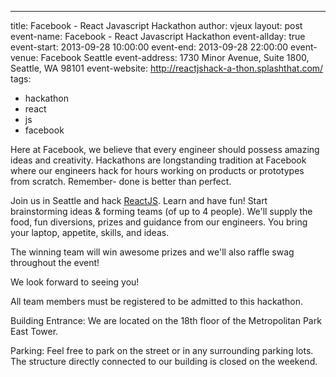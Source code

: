 ---
title: Facebook - React Javascript Hackathon
author: vjeux
layout: post
event-name: Facebook - React Javascript Hackathon
event-allday: true
event-start: 2013-09-28 10:00:00
event-end: 2013-09-28 22:00:00
event-venue: Facebook Seattle
event-address: 1730 Minor Avenue, Suite 1800, Seattle, WA 98101
event-website: http://reactjshack-a-thon.splashthat.com/
tags:
- hackathon
- react
- js
- facebook

Here at Facebook, we believe that every engineer should possess amazing ideas and creativity. Hackathons are longstanding tradition at Facebook where our engineers hack for hours working on products or prototypes from scratch. Remember- done is better than perfect.

Join us in Seattle and hack [ReactJS](http://facebook.github.io/react/). Learn and have fun! Start brainstorming ideas & forming teams (of up to 4 people). We'll supply the food, fun diversions, prizes and guidance from our engineers. You bring your laptop, appetite, skills, and ideas.

The winning team will win awesome prizes and we'll also raffle swag throughout the event!

We look forward to seeing you!

All team members must be registered to be admitted to this hackathon.

Building Entrance: We are located on the 18th floor of the Metropolitan Park East Tower.

Parking: Feel free to park on the street or in any surrounding parking lots. The structure directly connected to our building is closed on the weekend.
